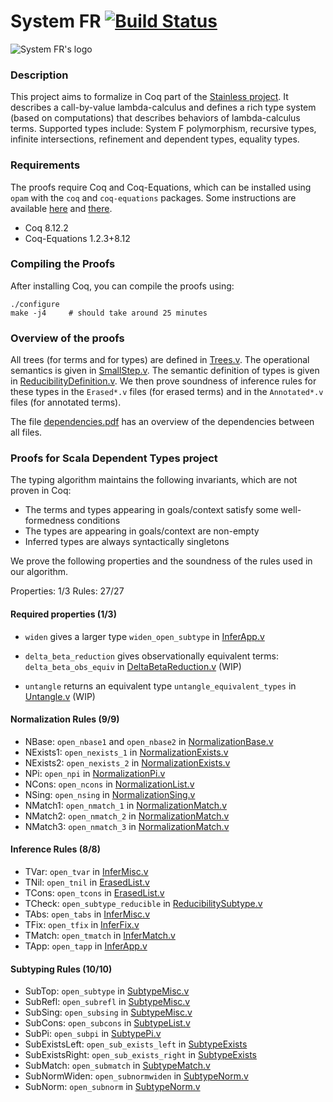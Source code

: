 # System FR [![Build Status][larabot-img]][larabot-ref]

![System FR's logo](logo/small.png?raw=true)

### Description

This project aims to formalize in Coq part of the [Stainless project](https://github.com/epfl-lara/stainless). It describes a call-by-value lambda-calculus and defines a rich type system (based on computations) that describes behaviors of lambda-calculus terms. Supported types include: System F polymorphism, recursive types, infinite intersections, refinement and dependent types, equality types.

### Requirements

The proofs require Coq and Coq-Equations, which can be installed using `opam` with the `coq` and `coq-equations` packages. Some instructions are available [here](https://github.com/coq/coq/wiki/Installation-of-Coq-on-Linux) and [there](https://github.com/mattam82/Coq-Equations).

* Coq 8.12.2
* Coq-Equations 1.2.3+8.12

### Compiling the Proofs

After installing Coq, you can compile the proofs using:

```
./configure
make -j4     # should take around 25 minutes
```

### Overview of the proofs

All trees (for terms and for types) are defined in [Trees.v](https://github.com/epfl-lara/SystemFR/blob/master/Trees.v). The operational semantics is given in [SmallStep.v](https://github.com/epfl-lara/SystemFR/blob/master/SmallStep.v). The semantic definition of types is given in [ReducibilityDefinition.v](https://github.com/epfl-lara/SystemFR/blob/master/ReducibilityDefinition.v). We then prove soundness of inference rules for these types in the `Erased*.v` files (for erased terms) and in the `Annotated*.v` files (for annotated terms).

The file [dependencies.pdf](https://github.com/epfl-lara/SystemFR/blob/master/dependencies.pdf) has an overview of the dependencies between all files.


### Proofs for Scala Dependent Types project


The typing algorithm maintains the following invariants, which are not proven in Coq:

* The terms and types appearing in goals/context satisfy some well-formedness conditions
* The types are appearing in goals/context are non-empty
* Inferred types are always syntactically singletons

We prove the following properties and the soundness of the rules used in our algorithm.

Properties: 1/3
Rules: 27/27

#### Required properties (1/3)

* `widen` gives a larger type `widen_open_subtype` in [InferApp.v](InferApp.v)

* `delta_beta_reduction` gives observationally equivalent terms: `delta_beta_obs_equiv` in [DeltaBetaReduction.v](DeltaBetaReduction.v) (WIP)
* `untangle` returns an equivalent type `untangle_equivalent_types` in [Untangle.v](Untangle.v) (WIP)


#### Normalization Rules (9/9)

* NBase: `open_nbase1` and `open_nbase2` in [NormalizationBase.v](NormalizationBase.v)
* NExists1: `open_nexists_1` in [NormalizationExists.v](NormalizationExists.v)
* NExists2: `open_nexists_2` in [NormalizationExists.v](NormalizationExists.v)
* NPi: `open_npi` in [NormalizationPi.v](NormalizationPi.v)
* NCons: `open_ncons` in [NormalizationList.v](NormalizationList.v)
* NSing: `open_nsing` in [NormalizationSing.v](NormalizationSing.v)
* NMatch1: `open_nmatch_1` in [NormalizationMatch.v](NormalizationMatch.v)
* NMatch2: `open_nmatch_2` in [NormalizationMatch.v](NormalizationMatch.v)
* NMatch3: `open_nmatch_3` in [NormalizationMatch.v](NormalizationMatch.v)


#### Inference Rules (8/8)

* TVar: `open_tvar` in [InferMisc.v](InferMisc.v)
* TNil: `open_tnil` in [ErasedList.v](ErasedList.v)
* TCons: `open_tcons` in [ErasedList.v](ErasedList.v)
* TCheck: `open_subtype_reducible` in [ReducibilitySubtype.v](ReducibilitySubtype.v)
* TAbs: `open_tabs` in [InferMisc.v](InferMisc.v)
* TFix: `open_tfix` in [InferFix.v](InferFix.v)
* TMatch: `open_tmatch` in [InferMatch.v](InferMatch.v)
* TApp: `open_tapp` in [InferApp.v](InferApp.v)


#### Subtyping Rules (10/10)

* SubTop: `open_subtype` in [SubtypeMisc.v](SubtypeMisc.v)
* SubRefl: `open_subrefl` in [SubtypeMisc.v](SubtypeMisc.v)
* SubSing: `open_subsing` in [SubtypeMisc.v](SubtypeMisc.v)
* SubCons: `open_subcons` in [SubtypeList.v](SubtypeList.v)
* SubPi: `open_subpi` in [SubtypePi.v](SubtypePi.v)
* SubExistsLeft: `open_sub_exists_left` in [SubtypeExists](SubtypeExists.v)
* SubExistsRight: `open_sub_exists_right` in [SubtypeExists](SubtypeExists.v)
* SubMatch: `open_submatch` in [SubtypeMatch.v](SubtypeMatch.v)
* SubNormWiden: `open_subnormwiden` in [SubtypeNorm.v](SubtypeNorm.v)
* SubNorm: `open_subnorm` in [SubtypeNorm.v](SubtypeNorm.v)



[larabot-img]: http://laraquad4.epfl.ch:9000/epfl-lara/SystemFR/status/master
[larabot-ref]: http://laraquad4.epfl.ch:9000/epfl-lara/SystemFR/builds
